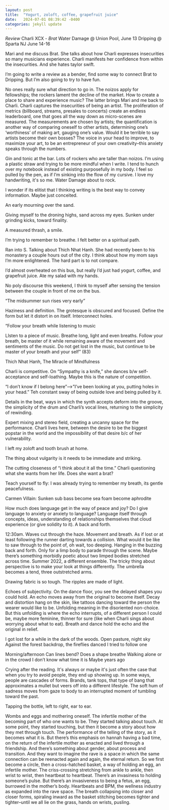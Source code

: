 ```yaml
---
layout: post
title:  "Yogurt, zoloft, coffee, grapefruit juice"
date:   2024-07-01 08:39:42 -0400
categories: jekyll update
---
```

<i>Review</i>
Charli XCX - <i>Brat</i>
Water Damage @ Union Pool, June 13
Dripping @ Sparta NJ June 14-16 


Mari and me discuss Brat. She talks about how Charli expresses insecurities so many musicians experience. Charli manifests her confidence from within the insecurities. And she hates taylor swift. 

I’m going to write a review as a bender, find some way to connect Brat to Dripping. But I’m also going to try to have fun.

No ones really sure what direction to go in. The noizos apply for fellowships; the rockers lament the decline of the market. How to create a place to share and experience music? The latter brings Mari and me back to Charli. Charli captures the insecurities of being an artist. The proliferation of metrics (billboard, streams, presales to concerts) create an endless leaderboard, one that goes all the way down as micro-scenes are measured. The measurements are chosen by artists; the quantification is another way of comparing oneself to other artists, determining one’s ‘worthiness’ of making art, gauging one’s value. Would it be terrible to say artists become their own bosses? The voice in your head to improve, to maximize your art, to be an entrepreneur of your own creativity–this anxiety speaks through the numbers. 

Gin and tonic at the bar. Lots of rockers who are taller than noizos. I’m using a plastic straw and trying to be more mindful when I write. I tend to hunch over my notebook instead of existing purposefully in my body. I feel so pulled by the pen, as if I’m sinking into the flow of my cursive. I love my handwriting, it's so me. Water Damage about to rock. 

I wonder if its elitist that I thinking writing is the best way to convey information. Maybe just conceited. 

An early mourning over the sand. 

Giving myself to the droning highs, sand across my eyes. Sunken under grinding kicks, toward finality. 

A measured thrash, a smile. 

I’m trying to remember to breathe. I felt better on a spiritual path. 

Ran into S. Talking about Thich Nhat Hanh. She had recently been to his monastery a couple hours out of the city. I think about how my mom says I’m more enlightened. The hard part is to not compare. 

I’d almost overheated on this bus, but really I’d just had yogurt, coffee, and grapefruit juice. Ate my salad with my hands. 

No poly discourse this weekend, I think to myself after sensing the tension between the couple in front of me on the bus. 

“The midsummer sun rises very early” 

Haziness and definition. The grotesque is obscured and focused. Define the form but let it distort in on itself. Interconnect holes.

“Follow your breath while listening to music

LIsten to a piece of music. Breathe long, light and even breaths. Follow your breath, be master of it while remaining aware of the movement and sentiments of the music. Do not get lost in the music, but continue to be master of your breath and your self” (83)

Thich Nhat Hanh, The Miracle of Mindfulness 

Charli is competitive. On “Sympathy is a knife,” she dances b/w self-acceptance and self-loathing. Maybe this is the nature of competition. 

“I don’t know if I belong here”-->”I’ve been looking at you, putting holes in your head.” Teh constant sway of being outside love and being pulled by it. 

Details in the beat, ways in which the synth accepts deform into the groove, the simplicity of the drum and Charli’s vocal lines, returning to the simplicity of rewinding. 

Expert mixing and stereo field, creating a uncanny space for the performance. Charli lives here, between the desire to be the biggest popstar in the world and the impossibility of that desire b/c of her vulnerability. 

I left my zoloft and tooth brush at home. 

The thing about vulgarity is it needs to be immediate and striking. 

The cutting closeness of “i think about it all the time.” Charli questioning what she wants from her life. Does she want a brat? 

Teach yourself to fly: I was already trying to remember my breath, its gentle peacefulness. 

Carmen Villain: Sunken sub bass become sea foam become aphrodite 

How much does language get in the way of peace and joy? Do I give language to anxiety or anxiety to language? Language itself through concepts, ideas, understanding of relationships themselves that cloud experience (or give solidity to it). A back and forth. 

12:30am. Waves cut through the haze. Movement and breath. As if lost or at least following the runner darting towards a collision. What would it be like to saw through to the point of, oh wait, too deeping. Hanging in the buzzing back and forth. Only for a limp body to parade through the scene. Maybe there’s something morbidly poetic about two limped bodies stretched across time. Summer 2022, a different ensemble. The tricky thing about perspective is to make your look at things differently. The umbrella becomes a tend, three outstretched arms. 

Drawing fabric is so tough. The ripples are made of light. 

Echoes of subjectivity. On the dance floor, you see the delayed shapes you could hold. An echo moves away from the original to become itself. Decay and distortion hang on the skin, like tattoos dancing toward the person the wearer would like to be. Unfolding meaning in the disoriented non-choice. But this unfolding is where the echo interrupts, of a different person I could be, maybe more feminine, thinner for sure (like when Charli sings about worrying about what to eat). Breath and dance hold the echo and the original in relief. 

I got lost for a while in the dark of the woods. 
Open pasture, night sky
Against the forest backdrop, the fireflies danced
I tried to follow one

Morning/afternoon
Can lines bend? 
Does a shape breathe
Walking alone or in the crowd 
I don’t know what time it is 
Maybe years ago

Crying after the reading. It's always or maybe it's just often the case that when you try to avoid people, they end up showing up. In some ways, people are cascades of forms. Brands, tank tops, that type of bang that approximates a mullet but veers off into a different lifestyle. The soft hum of sadness moves from gaze to body to an interrupted moment of tumbling toward the past. 

Tapping the bottle, left to right, ear to ear.

Wombs and eggs and mothering oneself. The infertile mother of the becoming part of who one wants to be. They started talking about touch. At some point, they started touching, but then it become a story about how they met through touch. The performance of the telling of the story, as it becomes what it is. But there’s this emphasis on hannah having a bad time, on the return of the infertile mother as enacted and lived through a friendship. And there’s something about gender, about process and transition. And they want to imagine the rave is a space in which the same connection can be reenacted again and again, the eternal return. So we first become a circle, then a cross-hatched basket, a way of holding an egg, an infertile mother. The criss-crossing stretching from ankle to ankle, then wrist to wrist, then heartbeat to heartbeat. There’s an invasiness to holding someone’s pulse. But there’s an invasiveness to being a fetus, an egg, burrowed in the mother’s body. Heartbeats and BPM, the wellness industry as expanded into the rave space. The breath collapsing into closer and closer forms, spiraling inward as the basket stitching becomes tighter and tighter–until we all lie on the grass, hands on wrists, pusling. 
